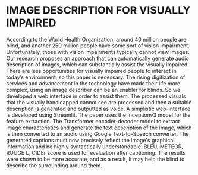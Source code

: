 # IMAGE DESCRIPTION FOR VISUALLY IMPAIRED

According to the World Health Organization, around 40 million people are blind, and another 250 million people have some sort of vision impairment. Unfortunately, those with vision impairments typically cannot view images. Our research proposes an approach that can automatically generate audio description of images, which can substantially assist the visually impaired. There are less opportunities for visually impaired people to interact in today’s environment, so this paper is necessary. The rising digitization of services and advancement in the technology have made their life more complex, using an image describer can be an enabler for blinds. So we developed a web interface in order to assist them. 
         The processed visuals that the visually handicapped cannot see are processed and then a suitable description is generated and outputted as voice. A simplistic web-interface is developed using Streamlit. The paper uses the Inceptionv3 model for the feature extraction. The Transformer encoder-decoder model to extract image characteristics and generate the text description of the image, which is then converted to an audio using Google Text-to-Speech converter. The generated captions must now precisely reflect the image's graphical information and be highly syntactically understandable. BLEU, METEOR, ROUGE L, CIDEr score is used for evaluation after captioning. The results were shown to be more accurate, and as a result, it may help the blind to describe the surrounding around them.        


